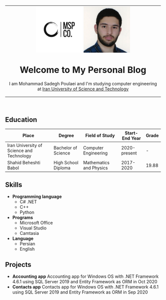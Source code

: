 

<table align="center"><tr><td align="center" width="9999">
<img src="https://raw.githubusercontent.com/MSPoulaei/MyGitHubPage/main/MSPCO.png" align="center" width="150" alt="Project icon">
<img src="https://raw.githubusercontent.com/MSPoulaei/MyGitHubPage/main/1607761465313.jpg" align="center" width="150" alt="Project icon">
  
# Welcome to My Personal Blog
I am Mohammad Sadegh Poulaei and I'm studying computer engineering at [Iran University of Science and Technology](http://www.iust.ac.ir/)
</td></tr></table>

<br>

## Education
| Place | Degree | Field of Study | Start-End Year | Grade |
| ------ | -------- | ----------- | ----------- | ------  |
| Iran University of Science and Technology | Bachelor of Science | Computer Engineering | 2020-present |   - |
| Shahid Beheshti Babol | High School Diploma | Mathematics and Physics | 2017-2020 | 19.88 |

## Skills
+ **Programming language**
  - C# .NET
  - C++
  - Python
+ **Programs**
  - Microsoft Office
  - Visual Studio
  - Camtasia
+ **Language**
  - Persian
  - English

## Projects
* __Accounting app__
  Accounting app for Windows OS with .NET Framework 4.6.1 using SQL Server 2019 and Entity Framework as ORM in Oct 2020
* __Contacts app__
  Contacts app for Windows OS with .NET Framework 4.6.1 using SQL Server 2019 and Entity Framework as ORM in Sep 2020

